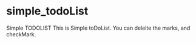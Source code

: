 # simple_todoList
Simple TODOLIST 
This is Simple toDoList. 
You can delelte the marks, and checkMark.
